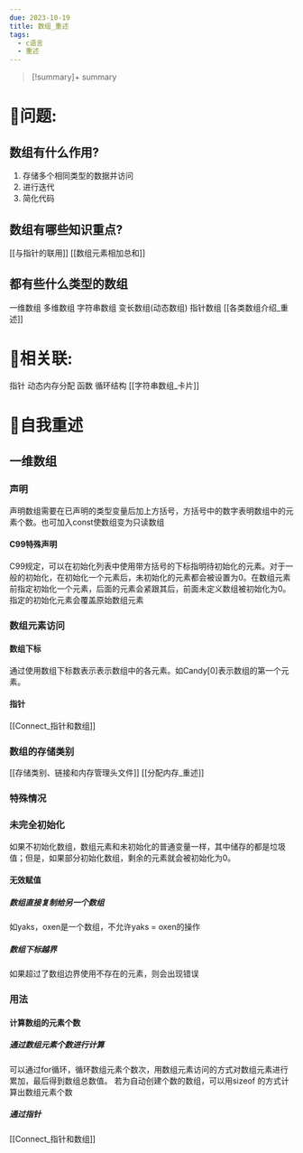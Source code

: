 ```yaml
---
due: 2023-10-19
title: 数组_重述
tags:
  - c语言
  - 重述
---
```



> [!summary]+ summary
> 


# 🤔问题:
## 数组有什么作用? 
1. 存储多个相同类型的数据并访问
2. 进行迭代
3. 简化代码

## 数组有哪些知识重点?
[[与指针的联用]]
[[数组元素相加总和]]

## 都有些什么类型的数组
一维数组
多维数组
字符串数组
变长数组(动态数组)
指针数组
[[各类数组介绍_重述]]



# 🤔相关联:
指针
动态内存分配
函数
循环结构
[[字符串数组_卡片]]



# 📘自我重述

## 一维数组
### 声明
声明数组需要在已声明的类型变量后加上方括号，方括号中的数字表明数组中的元素个数。也可加入const使数组变为只读数组
#### C99特殊声明
C99规定，可以在初始化列表中使用带方括号的下标指明待初始化的元素。对于一般的初始化，在初始化一个元素后，未初始化的元素都会被设置为0。在数组元素前指定初始化一个元素，后面的元素会紧跟其后，前面未定义数组被初始化为0。指定的初始化元素会覆盖原始数组元素 
### 数组元素访问
#### 数组下标
通过使用数组下标数表示表示数组中的各元素。如Candy\[0]表示数组的第一个元素。

#### 指针
[[Connect_指针和数组]]

### 数组的存储类别
[[存储类别、链接和内存管理头文件]]
[[分配内存_重述]]
### 特殊情况
### 未完全初始化
如果不初始化数组，数组元素和未初始化的普通变量一样，其中储存的都是垃圾值；但是，如果部分初始化数组，剩余的元素就会被初始化为0。

#### 无效赋值
##### 数组直接复制给另一个数组
如yaks，oxen是一个数组，不允许yaks = oxen的操作
##### 数组下标越界
如果超过了数组边界使用不存在的元素，则会出现错误
### 用法
#### 计算数组的元素个数
##### 通过数组元素个数进行计算
可以通过for循环，循环数组元素个数次，用数组元素访问的方式对数组元素进行累加，最后得到数组总数值。
若为自动创建个数的数组，可以用sizeof 的方式计算出数组元素个数

##### 通过指针
[[Connect_指针和数组]]


